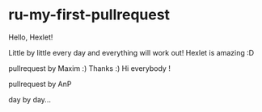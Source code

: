 # ru-my-first-pullrequest

Hello, Hexlet!

Little by little every day and everything will work out!
Hexlet is amazing :D

pullrequest by Maxim :)
Thanks :)
Hi everybody !

pullrequest by AnP

 day by day...
 
